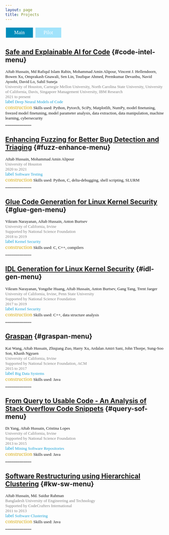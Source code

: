 ```yaml
---
layout: page
title: Projects 
---
```


<button class="button">Main</button>
<button class="button button2" onclick="gotoPilotProjects()">Pilot</button>

## [Safe and Explainable AI for Code](../project-code-intel/index.html) {#code-intel-menu}
<div style="font-family: 'Alata';">
    <span style="font-size: small;">Aftab Hussain, Md Rafiqul Islam Rabin, Mohammad Amin Alipour, Vincent J. Hellendoorn, Bowen Xu, Omprakash Gnawali, Sen Lin, Toufique Ahmed, Premkumar Devanbu, Navid Ayoobi, David Lo, Sahil Suneja<br></span>
    <span style="color: gray; font-size: small;">University of Houston, Carnegie Mellon University, North Carolina State University, University of California, Davis, Singapore Management University, IBM Research <br>
    2021 to present <br></span>
    <span class="material-symbols-outlined" style="color: #1ba2d6;">label</span>
    <span style="color: #1ba2d6; font-size: small;">Deep Neural Models of Code</span>
    <br>
    <span class="material-symbols-outlined" style="font-size: 13pt; color: #d6ac16;">construction</span>  
    <span style="font-size: small;">Skills used: Python, Pytorch, SciPy, Matplotlib, NumPy, model finetuning, freezed model finetuning, model parameter analysis, data extraction, data manipulation, machine learning, cybersecurity</span>
</div>
_____________

## [Enhancing Fuzzing for Better Bug Detection and Triaging](../project-fuzz-enhance/index.html) {#fuzz-enhance-menu}
<div style="font-family: 'Alata';">
    <span style="font-size: small;">Aftab Hussain, Mohammad Amin Alipour <br></span>
    <span style="color: gray; font-size: small;">University of Houston <br> 2020 to 2021 <br></span>
    <span class="material-symbols-outlined" style="color: #1ba2d6;">label</span>
    <span style="color: #1ba2d6; font-size: small;">Software Testing</span>
    <br>
    <span class="material-symbols-outlined" style="font-size: 13pt; color: #d6ac16;">construction</span>  
    <span style="font-size: small;">Skills used: Python, C, delta-debugging, shell scripting, SLURM</span>
</div>
_____________

## [Glue Code Generation for Linux Kernel Security](../project-glue-gen/index.html) {#glue-gen-menu}
<div style="font-family: 'Alata';">
    <span style="font-size: small;">Vikram Narayanan, Aftab Hussain, Anton Burtsev <br></span>
    <span style="color: gray; font-size: small;">University of California, Irvine <br> Supported by National Science Foundation <br> 2018 to 2019 <br></span>
    <span class="material-symbols-outlined" style="color: #1ba2d6;">label</span>
    <span style="color: #1ba2d6; font-size: small;">Kernel Security</span>
    <br>
    <span class="material-symbols-outlined" style="font-size: 13pt; color: #d6ac16;">construction</span>  
    <span style="font-size: small;">Skills used: C, C++, compilers</span>
</div>
_____________

## [IDL Generation for Linux Kernel Security](../project-idl-gen/index.html) {#idl-gen-menu}
<div style="font-family: 'Alata';">
    <span style="font-size: small;">Vikram Narayanan, Yongzhe Huang, Aftab Hussain, Anton Burtsev, Gang Tang, Trent Jaeger<br></span>
    <span style="color: gray; font-size: small;">University of California, Irvine, Penn State University
 <br> Supported by National Science Foundation <br> 2017 to 2019 <br></span>
    <span class="material-symbols-outlined" style="color: #1ba2d6;">label</span>
    <span style="color: #1ba2d6; font-size: small;">Kernel Security</span>
    <br>
    <span class="material-symbols-outlined" style="font-size: 13pt; color: #d6ac16;">construction</span>  
    <span style="font-size: small;">Skills used: C++, data structure analysis</span>
</div>
_____________

## [Graspan](../project-graspan/index.html) {#graspan-menu}
<div style="font-family: 'Alata';">
    <span style="font-size: small;">Kai Wang, Aftab Hussain, Zhiqiang Zuo, Harry Xu, Ardalan
    Amiri Sani, John Thorpe, Sung-Soo Son, Khanh Ngyuen <br></span>
    <span style="color: gray; font-size: small;">University of California, Irvine 
    <br> Supported by National Science Foundation, ACM<br>2015 to 2017<br></span>
    <span class="material-symbols-outlined" style="color: #1ba2d6;">label</span>
    <span style="color: #1ba2d6; font-size: small;">Big Data Systems</span>
    <br>
    <span class="material-symbols-outlined" style="font-size: 13pt; color: #d6ac16;">construction</span>  
    <span style="font-size: small;">Skills used: Java</span>
</div>
_____________

## [From Query to Usable Code - An Analysis of Stack Overflow Code Snippets](../project-query-sof/index.html) {#query-sof-menu}
<div style="font-family: 'Alata';">
    <span style="font-size: small;">Di Yang, Aftab Hussain, Cristina Lopes <br></span>
    <span style="color: gray; font-size: small;">University of California, Irvine 
    <br> Supported by National Science Foundation<br>2013 to 2015<br></span>
    <span class="material-symbols-outlined" style="color: #1ba2d6;">label</span>
    <span style="color: #1ba2d6; font-size: small;">Mining Software Repositories</span>
    <br>
    <span class="material-symbols-outlined" style="font-size: 13pt; color: #d6ac16;">construction</span>  
    <span style="font-size: small;">Skills used: Java</span>
</div>
_____________

## [Software Restructuring using Hierarchical Clustering](../project-kw-sw/index.html) {#kw-sw-menu}
<div style="font-family: 'Alata';">
    <span style="font-size: small;">Aftab Hussain, Md. Saidur Rahman <br></span>
    <span style="color: gray; font-size: small;">Bangladesh University of Engineering and Technology <br> Supported by CodeCrafters International<br>2011 to 2013<br></span> 
    <span class="material-symbols-outlined" style="color: #1ba2d6;">label</span>
    <span style="color: #1ba2d6; font-size: small;">Software Clustering</span>
    <br>
    <span class="material-symbols-outlined" style="font-size: 13pt; color: #d6ac16;">construction</span>  
    <span style="font-size: small;">Skills used: Java</span>
</div>
_____________


<style>
.button {
  background-color: #008CBA; /* Main */
  border: none;
  color: white;
  padding: 7px 26px;
  text-align: center;
  text-decoration: none;
  display: inline-block;
  font-family: 'Alata';
  font-size: 16px;
  margin: 4px 2px;
  cursor: pointer;
}

.button2 {background-color: #a1e3fb;} /* Pilot  */
</style>

<script>
    function gotoPilotProjects() {
        window.location.href = '../Projects-pilot/index.html';  
    }
</script>
